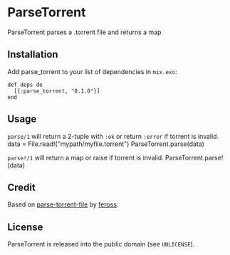 # ParseTorrent

ParseTorrent parses a .torrent file and returns a map

## Installation

Add parse_torrent to your list of dependencies in `mix.exs`:

    def deps do
      [{:parse_torrent, "0.1.0"}]
    end

## Usage
`parse/1` will return a 2-tuple with `:ok` or return `:error` if torrent is invalid.
    data = File.read!("mypath/myfile.torrent")
    ParseTorrent.parse(data)

`parse!/1` will return a map or raise if torrent is invalid.
    ParseTorrent.parse!(data)

## Credit

Based on [parse-torrent-file](https://github.com/feross/parse-torrent-file) by [feross](https://github.com/feross).

## License
ParseTorrent is released into the public domain (see `UNLICENSE`).
